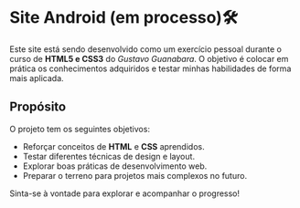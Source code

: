 # Site Android (em processo)🛠️

Este site está sendo desenvolvido como um exercício pessoal durante o curso de **HTML5 e CSS3** do *Gustavo Guanabara*. O objetivo é colocar em prática os conhecimentos adquiridos e testar minhas habilidades de forma mais aplicada.

## Propósito

O projeto tem os seguintes objetivos:
* Reforçar conceitos de **HTML** e **CSS** aprendidos.
* Testar diferentes técnicas de design e layout.
* Explorar boas práticas de desenvolvimento web.
* Preparar o terreno para projetos mais complexos no futuro.

Sinta-se à vontade para explorar e acompanhar o progresso!



